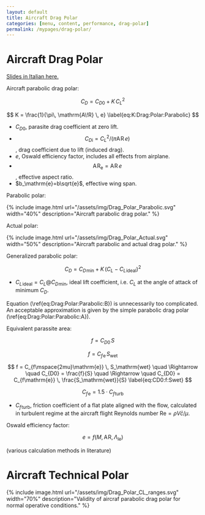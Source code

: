 ```yaml
---
layout: default
title: Aircraft Drag Polar
categories: [menu, content, performance, drag-polar]
permalink: /mypages/drag-polar/
---
```


# Aircraft Drag Polar

<p><a href="{{ site.url }}/assets/Polare_di_resistenza.pdf">Slides in Italian here.</a></p>

Aircraft parabolic drag polar:

$$
C_D = C_{D0} + K\,C_L^2
\label{eq:Drag:Polar:Parabolic:A}
$$

$$
K = \frac{1}{\pi\, \mathrm{A\!R} \, e}
\label{eq:K:Drag:Polar:Parabolic}
$$

- $C_{D0}$, parasite drag coefficient at zero lift.
- $$C_{D\mathrm{i}} = C_L^2/\big(\pi \mathrm{A\!R} \, e\big)$$, drag coefficient due to lift (induced drag).
- $e$, Oswald efficiency factor, includes all effects from airplane.
- $$\mathrm{A\!R}_\mathrm{e}=\mathrm{A\!R}\,e$$, effective aspect ratio.
- $b_\mathrm{e}=b\sqrt{e}$, effective wing span.

Parabolic polar:

{% include image.html
  url="/assets/img/Drag_Polar_Parabolic.svg"
  width="40%"
  description="Aircraft parabolic drag polar."
  %}

Actual polar:

{% include image.html
  url="/assets/img/Drag_Polar_Actual.svg"
  width="50%"
  description="Aircraft parabolic and actual drag polar."
  %}

Generalized parabolic polar:

$$
C_D = C_{D\mspace{2mu}\mathrm{min}} + K\,\left( C_L - C_{L\mspace{2mu}\mathrm{ideal}} \right)^2
\label{eq:Drag:Polar:Parabolic:B}
$$

- $C_{L\mspace{2mu}\mathrm{ideal}} = C_L @ C_{D\mspace{2mu} \mathrm{min}}$, ideal lift coefficient, i.e. $C_L$ at the angle of attack
  of minimum $C_D$.

Equation (\ref{eq:Drag:Polar:Parabolic:B}) is unnecessarily too complicated. An acceptable approximation is given by
the simple parabolic drag polar (\ref{eq:Drag:Polar:Parabolic:A}).

Equivalent parassite area:

$$
f = C_{D0} \, S
\label{eq:f:Parassite:Equivalent:Area}
$$

$$
f = C_{f\mspace{2mu}\mathrm{e}} \, S_\mathrm{wet}
\label{eq:f:Parassite:Equivalent:Area:Swet}
$$

$$
f = C_{f\mspace{2mu}\mathrm{e}} \, S_\mathrm{wet} \quad \Rightarrow \quad
C_{D0} = \frac{f}{S} \quad \Rightarrow \quad
C_{D0} = C_{f\mathrm{e}} \, \frac{S_\mathrm{wet}}{S}
\label{eq:CD0:f:Swet}
$$

$$
C_{f\mspace{2mu}\mathrm{e}} = 1.5 \cdot C_{f\mspace{2mu}\mathrm{turb}}
\label{eq:Cfe:Cfturb}
$$

- $C_{f\mspace{2mu}\mathrm{turb}}$, friction coefficient of a flat plate aligned with the flow,
  calculated in turbulent regime at the aircraft flight Reynolds number $\mathrm{Re} = \rho V \bar{c}/\mu$.

Oswald efficiency factor:

$$
e = f \left( M, \mathrm{A\!R}, \Lambda_\mathrm{le} \right)
\label{eq:e:Drag:Polar}
$$

(various calculation methods in literature)

# Aircraft Technical Polar

{% include image.html
  url="/assets/img/Drag_Polar_CL_ranges.svg"
  width="70%"
  description="Validity of aircraf parabolic drag polar for normal operative conditions."
  %}
